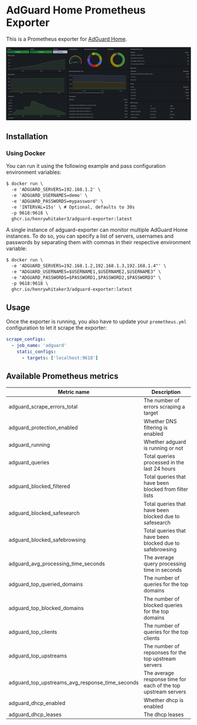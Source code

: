 # AdGuard Home Prometheus Exporter

This is a Prometheus exporter for [AdGuard Home](https://github.com/AdguardTeam/AdGuardHome).

![Dashboard](grafana/dashboard.png)

## Installation

### Using Docker

You can run it using the following example and pass configuration environment variables:

```
$ docker run \
  -e 'ADGUARD_SERVERS=192.168.1.2' \
  -e 'ADGUARD_USERNAMES=demo' \
  -e 'ADGUARD_PASSWORDS=mypassword' \
  -e 'INTERVAL=15s' \ # Optional, defaults to 30s
  -p 9618:9618 \
  ghcr.io/henrywhitaker3/adguard-exporter:latest
```

A single instance of adguard-exporter can monitor multiple AdGuard Home instances.
To do so, you can specify a list of servers, usernames and passwords by separating them with commas in their respective environment variable:

```
$ docker run \
  -e 'ADGUARD_SERVERS=192.168.1.2,192.168.1.3,192.168.1.4"' \
  -e "ADGUARD_USERNAMES=$USERNAME1,$USERNAME2,$USERNAME3" \
  -e "ADGUARD_PASSWORDS=$PASSWORD1,$PASSWORD2,$PASSWORD3" \
  -p 9618:9618 \
  ghcr.io/henrywhitaker3/adguard-exporter:latest
```

## Usage

Once the exporter is running, you also have to update your `prometheus.yml` configuration to let it scrape the exporter:

```yaml
scrape_configs:
  - job_name: 'adguard'
    static_configs:
      - targets: ['localhost:9618']
```

## Available Prometheus metrics

| Metric name                                       | Description                                                       |
| ---                                               | ---                                                               |
| adguard_scrape_errors_total                       | The number of errors scraping a target                            |
| adguard_protection_enabled                        | Whether DNS filtering is enabled                                  |
| adguard_running                                   | Whether adguard is running or not                                 |
| adguard_queries                                   | Total queries processed in the last 24 hours                      |
| adguard_blocked_filtered                          | Total queries that have been blocked from filter lists            |
| adguard_blocked_safesearch                        | Total queries that have been blocked due to safesearch            |
| adguard_blocked_safebrowsing                      | Total queries that have been blocked due to safebrowsing          |
| adguard_avg_processing_time_seconds               | The average query processing time in seconds                      |
| adguard_top_queried_domains                       | The number of queries for the top domains                         |
| adguard_top_blocked_domains                       | The number of blocked queries for the top domains                 |
| adguard_top_clients                               | The number of queries for the top clients                         |
| adguard_top_upstreams                             | The number of repsonses for the top upstream servers              |
| adguard_top_upstreams_avg_response_time_seconds   | The average response time for each of the top upstream servers    |
| adguard_dhcp_enabled                              | Whether dhcp is enabled                                           |
| adguard_dhcp_leases                               | The dhcp leases                                         |
